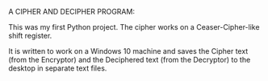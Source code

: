 A CIPHER AND DECIPHER PROGRAM:

This was my first Python project. The cipher works on a Ceaser-Cipher-like shift register.

It is written to work on a Windows 10 machine and saves the Cipher text (from the Encryptor) and the Deciphered text (from the Decryptor) to the desktop in separate text files.

